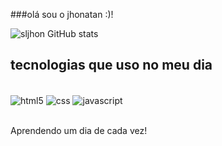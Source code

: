 

###olá sou o jhonatan :)!

![sljhon GitHub stats](https://github-readme-stats.vercel.app/api?username=sljhon&show_icons=true&theme=dracula)

## tecnologias que uso no meu dia 

<div style= "display : inline_block"><br/>

  <img align="center" alt="html5" src="https://img.shields.io/badge/HTML5-E34F26?style=for-the-badge&logo=html5&logoColor=white" />
   <img align="center" alt="css" src="https://img.shields.io/badge/CSS3-1572B6?style=for-the-badge&logo=css3&logoColor=white" />
   <img align="center" alt="javascript" src="https://img.shields.io/badge/JavaScript-F7DF1E?style=for-the-badge&logo=javascript&logoColor=black" />
  
</div>
<br/>

Aprendendo um dia de cada vez! 
